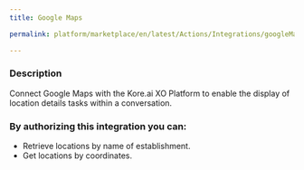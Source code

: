 ```yaml
---
title: Google Maps

permalink: platform/marketplace/en/latest/Actions/Integrations/googleMaps_DESC

---
```


### Description

Connect Google Maps with the Kore.ai XO Platform to enable the display of location details tasks within a conversation. 

### By authorizing this integration you can:
- Retrieve locations by name of establishment.
- Get locations by coordinates.

